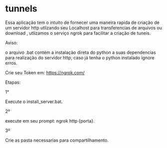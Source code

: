 # tunnels

Essa aplicação tem o intuito de fornecer uma maneira rapida de criação de um servidor http utlizando seu Localhost para transferencias de arquivos ou download
, utlizamos o serviço ngrok para facilitar a criação de tuneis.

Aviso:

o arquivo .bat contém a instalação direta do python a suas dependencias para realização do servidor http, caso já tenha o python instalado ignore erros. 

Crie seu Token em:
https://ngrok.com/

Etapas:

1°

Execute o install_server.bat.

2º

execute em seu prompt: ngrok http {porta}.

3º

Crie as pasta necessarias para compartilhamento. 



